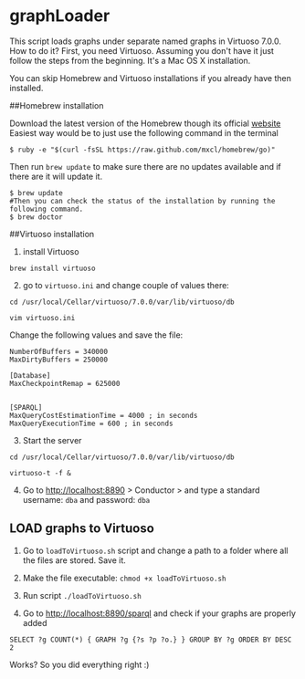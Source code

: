 graphLoader
===========

This script loads graphs under separate named graphs in Virtuoso 7.0.0. How to do it? First, you need Virtuoso. 
Assuming you don't have it just follow the steps from the beginning. It's a Mac OS X installation.


You can skip Homebrew and Virtuoso installations if you already have then installed.

##Homebrew installation

Download the latest version of the Homebrew though its official [website](http://brew.sh/)
Easiest way would be to just use the following command in the terminal
````
$ ruby -e "$(curl -fsSL https://raw.github.com/mxcl/homebrew/go)"
````
Then run `brew update` to make sure there are no updates available and if there are it will update it.
````
$ brew update
#Then you can check the status of the installation by running the following command.
$ brew doctor
````
##Virtuoso installation

1) install Virtuoso

```brew install virtuoso```

2) go to ```virtuoso.ini``` and change couple of values there:

```cd /usr/local/Cellar/virtuoso/7.0.0/var/lib/virtuoso/db```

```vim virtuoso.ini```

Change the following values and save the file:

```` [Parameters]
NumberOfBuffers = 340000
MaxDirtyBuffers = 250000

[Database]
MaxCheckpointRemap = 625000


[SPARQL]
MaxQueryCostEstimationTime = 4000 ; in seconds
MaxQueryExecutionTime = 600 ; in seconds 
````

3) Start the server

```cd /usr/local/Cellar/virtuoso/7.0.0/var/lib/virtuoso/db```

```virtuoso-t -f &``` 

4) Go to [http://localhost:8890](http://localhost:8890) > Conductor > and type a standard username: ```dba``` and password: ```dba```

## LOAD graphs to Virtuoso

1) Go to ```loadToVirtuoso.sh``` script and change a path to a folder where all the files are stored. Save it. 

2) Make the file executable: ```chmod +x loadToVirtuoso.sh```

3) Run script ```./loadToVirtuoso.sh```

4) Go to [http://localhost:8890/sparql](http://localhost:8890/sparql) and check if your graphs are properly added

```SELECT ?g COUNT(*) { GRAPH ?g {?s ?p ?o.} } GROUP BY ?g ORDER BY DESC 2```

Works? So you did everything right :)

